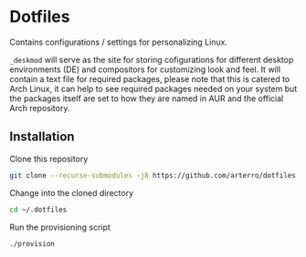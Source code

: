 # Dotfiles

Contains configurations / settings for personalizing Linux. 

`_deskmod` will serve as the site for storing cofigurations for different desktop environments (DE) and compositors for customizing look and feel. It will contain a text file for required packages, please note that this is catered to Arch Linux, it can help to see required packages needed on your system but the packages itself are set to how they are named in AUR and the official Arch repository.

## Installation

Clone this repository

```sh
git clone --recurse-submodules -j8 https://github.com/arterro/dotfiles.git ~/.dotfiles
```

Change into the cloned directory

```sh
cd ~/.dotfiles
```

Run the provisioning script

```sh
./provision 
```
